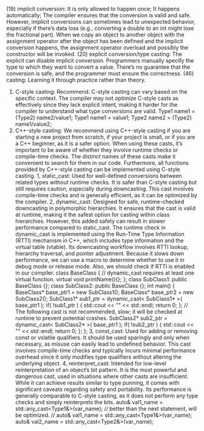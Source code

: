 (19) implicit conversion: It is only allowed to happen once; It happens automatically; The compiler
   ensures that the conversion is valid and safe. However, implicit conversions can sometimes lead
   to unexpected behavior, especially if there’s data loss (e.g., converting a double to an int might
   lose the fractional part). When we copy an object to another object with the assignment operator
   after the object has been defined and the implicit conversion happens, the assignment operator
   overload and possibly the constructor will be invoked.
(20) explicit conversion/type casting: The explicit can disable implicit conversion. Programmers
   manually specify the type to which they want to convert a value. There’s no guarantee that the
   conversion is safe, and the programmer must ensure the correctness.
(46) casting: Learning it through practice rather than theory.
   1) C-style casting: Recommend. C-style casting can vary based on the specific context. The compiler
   may not optimize C-style casts as effectively since they lack explicit intent, making it harder for
   the compiler to understand what type conversions are valid.
   Type1 name1 = (Type2) name2/value1;
   Type1 name1 = value1; Type2 name2 = (Type2) name1/value2;
   2) C++-style casting: We recommend using C++-style casting if you are starting a new project from
   scratch, if your project is small, or if you are a C++ beginner, as it is a safer option. When
   using these casts, it’s important to be aware of whether they involve runtime checks or compile-time
   checks. The distinct names of these casts make it convenient to search for them in our code.
   Furthermore, all functions provided by C++-style casting can be implemented using C-style casting.
      1, static_cast: Used for well-defined conversions between related types without runtime checks.
      It is safer than C-style casting but still requires caution, especially during downcasting. This
      cast involves compile-time checks and is generally efficient, as it can be optimized by the compiler.
      2, dynamic_cast: Designed for safe, runtime-checked downcasting in polymorphic hierarchies. It
      ensures that the cast is valid at runtime, making it the safest option for casting within class
      hierarchies. However, this added safety can result in slower performance compared to static_cast.
      The runtime check in dynamic_cast is implemented using the Run-Time Type Information (RTTI)
      mechanism in C++, which includes type information and the virtual table (vtable). Its downcasting
      workflow involves RTTI lookup, hierarchy traversal, and pointer adjustment.
      Because it slows down performance, we can use a macro to determine whether to use it in debug mode
      or release mode. Also, we should check if RTTI is enabled in our compiler.
      class BaseClass {
            // dynamic_cast requires at least one virtual function.
            virtual void printName(){};
      };
      class SubClass1: public BaseClass {};
      class SubClass2: public BaseClass {};
      int main() {
         BaseClass* base_ptr1 = new SubClass1();
         BaseClass* base_ptr2 = new SubClass2();
         SubClass1* sub1_ptr = dynamic_cast< SubClass1* >( base_ptr1 );
         if( !sub1_ptr ) {
            std::cout << "" << std::endl;
            return 0;
         };
         // The following cast is not recommended, slow; it will be checked at runtime to prevent potential crashes.
         SubClass2* sub2_ptr = dynamic_cast< SubClass2* >( base_ptr1 );
         if( !sub2_ptr ) {
            std::cout << "" << std::endl;
            return 0;
         };
      };
      3, const_cast: Used for adding or removing const or volatile qualifiers. It should be used
      sparingly and only when necessary, as misuse can easily lead to undefined behavior. This cast
      involves compile-time checks and typically incurs minimal performance overhead since it only
      modifies type qualifiers without altering the underlying object.
      4, reinterpret_cast: Intended for low-level reinterpretation of an object’s bit pattern. It is
      the most powerful and dangerous cast, used in situations where other casts are insufficient.
      While it can achieve results similar to type punning, it comes with significant caveats regarding
      safety and portability. Its performance is generally comparable to C-style casting, as it does
      not perform any type checks and simply reinterprets the bits.
  auto& val1_name = std::any_cast<Type1&>(var_name); // better than the next statement, will be optimized.
  // auto& val1_name = std::any_cast<Type1&>(var_name);
  auto& val2_name = std::any_cast<Type2&>(var_name);
